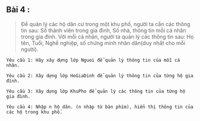 ## Bài 4 :

>Để quản lý các hộ dân cư trong một khu phố, người ta cần các thông tin sau: Số thành viên trong gia đình, Số nhà, thông tin mỗi cá nhân trong gia đình. Với mỗi cá nhân, người ta quản lý các thông tin sau: Họ tên, Tuổi, Nghề nghiệp, số chứng minh nhân dân(duy nhất cho mỗi người).

`Yêu cầu 1: Hãy xây dựng lớp Nguoi để quản lý thông tin của mỗi cá nhân.`

`Yêu cầu 2: Xây dựng lớp HoGiaDinh để quản lý thông tin của từng hộ gia đình.`

`Yêu cầu 3: Xây dựng lớp KhuPho để quản lý các thông tin của từng hộ gia đình.`

`Yêu cầu 4: Nhập n hộ dân. (n nhập từ bàn phím), hiển thị thông tin của các hộ trong khu phố.`
